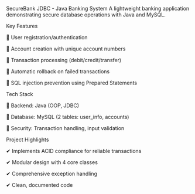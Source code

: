 SecureBank JDBC - Java Banking System
A lightweight banking application demonstrating secure database operations with Java and MySQL.

Key Features

 🔷 User registration/authentication

 🔷 Account creation with unique account numbers

 🔷 Transaction processing (debit/credit/transfer)

 🔷 Automatic rollback on failed transactions

 🔷 SQL injection prevention using Prepared Statements


Tech Stack

 🔷 Backend: Java (OOP, JDBC)

 🔷 Database: MySQL (2 tables: user_info, accounts)

 🔷 Security: Transaction handling, input validation


Project Highlights

  ✔ Implements ACID compliance for reliable transactions
  
  ✔ Modular design with 4 core classes
  
  ✔ Comprehensive exception handling
  
  ✔ Clean, documented code

